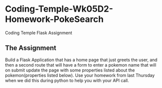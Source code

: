 # Coding-Temple-Wk05D2-Homework-PokeSearch
Coding Temple Flask Assignment
## The Assignment
Build a Flask Application that has a home page that just greets the user, and then a second route that will have a form to enter a pokemon name that will on submit update the page with some properties listed about the pokemon(properties listed below).  Use your homework from last Thursday when we did this during python to help you with your API call. 

